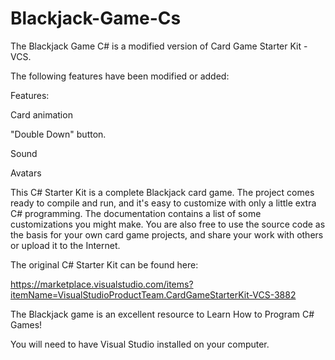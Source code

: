 # Blackjack-Game-Cs
The Blackjack Game C# is a modified version of Card Game Starter Kit - VCS.

The following features have been modified or added:

Features:

Card animation

"Double Down" button.

Sound

Avatars

This C# Starter Kit is a complete Blackjack card game. The project comes ready to compile and run, and it's easy to customize with only a little extra C# programming. The documentation contains a list of some customizations you might make. You are also free to use the source code as the basis for your own card game projects, and share your work with others or upload it to the Internet.

The original C# Starter Kit can be found here:

https://marketplace.visualstudio.com/items?itemName=VisualStudioProductTeam.CardGameStarterKit-VCS-3882

The Blackjack game is an excellent resource to Learn How to Program C# Games!

You will need to have Visual Studio installed on your computer.
